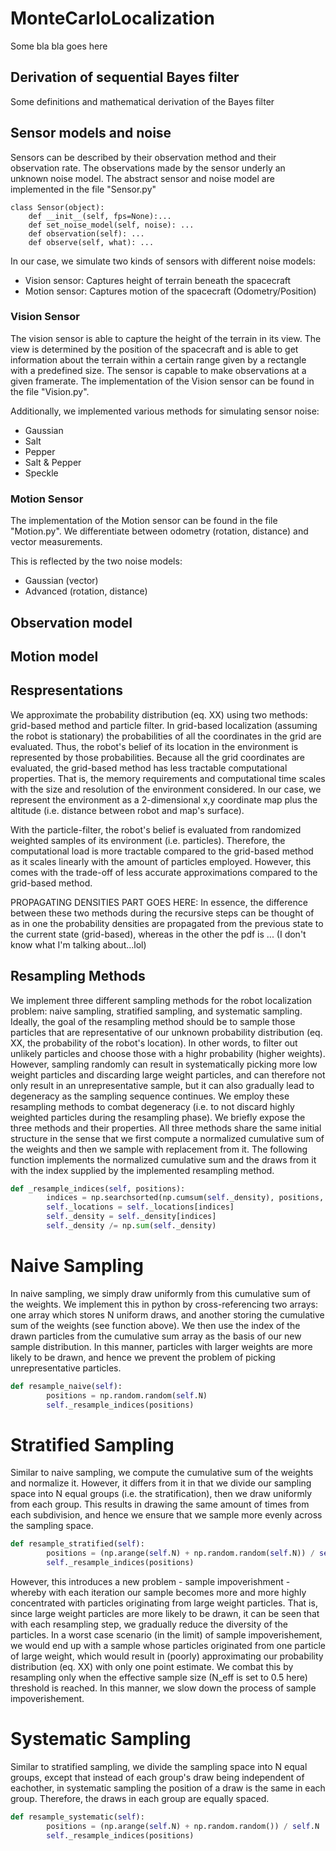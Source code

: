 # MonteCarloLocalization

Some bla bla goes here


## Derivation of sequential Bayes filter

Some definitions and mathematical derivation of the Bayes filter

## Sensor models and noise

Sensors can be described by their observation method and their observation rate.
The observations made by the sensor underly an unknown noise model.
The abstract sensor and noise model are implemented in the file "Sensor.py"

```
class Sensor(object):
    def __init__(self, fps=None):...
    def set_noise_model(self, noise): ...
    def observation(self): ...
    def observe(self, what): ...
```

In our case, we simulate two kinds of sensors with different noise models:

 * Vision sensor: Captures height of terrain beneath the spacecraft
 * Motion sensor: Captures motion of the spacecraft (Odometry/Position)

### Vision Sensor

The vision sensor is able to capture the height of the terrain in its view.
The view is determined by the position of the spacecraft and is able to get information about the terrain within a certain range given by a rectangle with a predefined size.
The sensor is capable to make observations at a given framerate.
The implementation of the Vision sensor can be found in the file "Vision.py".


Additionally, we implemented various methods for simulating sensor noise:

 * Gaussian
 * Salt
 * Pepper
 * Salt & Pepper
 * Speckle


### Motion Sensor

The implementation of the Motion sensor can be found in the file "Motion.py".
We differentiate between odometry (rotation, distance) and vector measurements.

This is reflected by the two noise models:

 * Gaussian (vector)
 * Advanced (rotation, distance)




## Observation model



## Motion model

## Respresentations

We approximate the probability distribution (eq. XX) using two methods: grid-based method and particle filter. In grid-based localization (assuming the robot is stationary) the probabilities of all the coordinates in the grid are evaluated. Thus, the robot's belief of its location in the environment is represented by those probabilities. Because all the grid coordinates are evaluated, the grid-based method has less tractable computational properties. That is, the memory requirements and computational time scales with the size and resolution of the environment considered. In our case, we represent the environment as a 2-dimensional x,y coordinate map plus the altitude (i.e. distance between robot and map's surface).

With the particle-filter, the robot's belief is evaluated from randomized weighted samples of its environment (i.e. particles). Therefore, the computational load is more tractable compared to the grid-based method as it scales linearly with the amount of particles employed. However, this comes with the trade-off of less accurate approximations compared to the grid-based method.

PROPAGATING DENSITIES PART GOES HERE: In essence, the difference between these two methods during the recursive steps can be thought of as in one the probability densities are propagated from the previous state to the current state (grid-based), whereas in the other the pdf is ... (I don't know what I'm talking about...lol)



## Resampling Methods

We implement three different sampling methods for the robot localization problem: naive sampling, stratified sampling, and systematic sampling. Ideally, the goal of the resampling method should be to sample those particles that are representative of our unknown probability distribution (eq. XX, the probability of the robot's location). In other words, to filter out unlikely particles and choose those with a highr probability (higher weights). However, sampling randomly can result in systematically picking more low weight particles and discarding large weight particles, and can therefore not only result in an unrepresentative sample, but it can also gradually lead to degeneracy as the sampling sequence continues. We employ these resampling methods to combat degeneracy (i.e. to not discard highly weighted particles during the resampling phase). We briefly expose the three methods and their properties. All three methods share the same initial structure in the sense that we first compute a normalized cumulative sum of the weights and then we sample with replacement from it. The following function implements the normalized cumulative sum and the draws from it with the index supplied by the implemented resampling method.  

```python
def _resample_indices(self, positions):
        indices = np.searchsorted(np.cumsum(self._density), positions, side='right')
        self._locations = self._locations[indices]
        self._density = self._density[indices]
        self._density /= np.sum(self._density)
```

# Naive Sampling

In naive sampling, we simply draw uniformly from this cumulative sum of the weights. We implement this in python by cross-referencing two arrays: one array which stores N uniform draws, and another storing the cumulative sum of the weights (see function above). We then use the index of the drawn particles from the cumulative sum array as the basis of our new sample distribution. In this manner, particles with larger weights are more likely to be drawn, and hence we prevent the problem of picking unrepresentative particles.

```python
def resample_naive(self):
        positions = np.random.random(self.N)
        self._resample_indices(positions)
```

# Stratified Sampling

Similar to naive sampling, we compute the cumulative sum of the weights and normalize it. However, it differs from it in that we divide our sampling space into N equal groups (i.e. the stratification), then we draw uniformly from each group. This results in drawing the same amount of times from each subdivision, and hence we ensure that we sample more evenly across the sampling space.

```python
def resample_stratified(self):
        positions = (np.arange(self.N) + np.random.random(self.N)) / self.N
        self._resample_indices(positions)
```

However, this introduces a new problem - sample impoverishment - whereby with each iteration our sample becomes more and more highly concentrated with particles originating from large weight particles. That is, since large weight particles are more likely to be drawn, it can be seen that with each resampling step, we gradually reduce the diversity of the particles. In a worst case scenario (in the limit) of sample impoverishement, we would end up with a sample whose particles originated from one particle of large weight, which would result in (poorly) approximating our probability distribution (eq. XX) with only one point estimate. We combat this by resampling only when the effective sample size (N_eff is set to 0.5 here) threshold is reached.  In this manner, we slow down the process of sample impoverishement.


# Systematic Sampling

Similar to stratified sampling, we divide the sampling space into N equal groups, except that instead of each group's draw being independent of eachother, in systematic sampling the position of a draw is the same in each group. Therefore, the draws in each group are equally spaced.  

```python
def resample_systematic(self):
        positions = (np.arange(self.N) + np.random.random()) / self.N
        self._resample_indices(positions)
```
